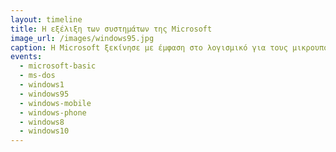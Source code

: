 ```yaml
---
layout: timeline 
title: Η εξέλιξη των συστημάτων της Microsoft 
image_url: /images/windows95.jpg
caption: Η Microsoft ξεκίνησε με έμφαση στο λογισμικό για τους μικρουπολογιστές με την γλώσσα προγραμματισμού Basic και συνέχισε με το MS-DOS και τα Windows με τις βασικές εφαρμογές γραφείου. Αρχικά δεν είχε δικό της υλικό ούτε τμήμα έρευνας, αλλά σταδικά έχει επεκταθεί σε όλους τους τομείς των διαδραστικών συστημάτων. 
events:
  - microsoft-basic 
  - ms-dos
  - windows1 
  - windows95
  - windows-mobile
  - windows-phone
  - windows8
  - windows10
---
```

